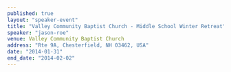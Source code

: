 ```yaml
---
published: true
layout: "speaker-event"
title: "Valley Community Baptist Church - Middle School Winter Retreat"
speaker: "jason-roe"
venue: Valley Community Baptist Church
address: "Rte 9A, Chesterfield, NH 03462, USA"
date: "2014-01-31"
end_date: "2014-02-02"
---
```


